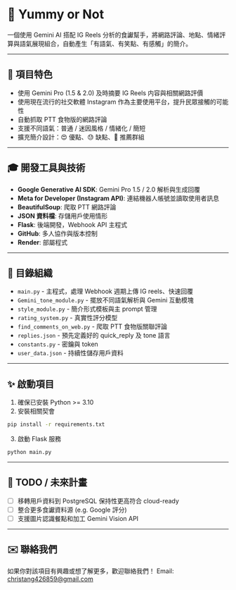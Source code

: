 # 🌟 Yummy or Not

一個使用 Gemini AI 搭配 IG Reels 分析的食讞幫手，將網路評論、地點、情緒評算與語氣展現組合，自動產生「有語氣、有笑點、有感觸」的簡介。

---

## 🚀 項目特色

- 使用 Gemini Pro (1.5 & 2.0) 及時摘要 IG Reels 内容與相關網路評價
- 使用現在流行的社交軟體 Instagram 作為主要使用平台，提升民眾接觸的可能性
- 自動抓取 PTT 食物版的網路評論
- 支援不同語氣：普通 / 迷因風格 / 情緒化 / 簡短
- 擴充簡介設計：😍 優點、😓 缺點、👋 推薦群組

---

## 🎓 開發工具與技術

- **Google Generative AI SDK**: Gemini Pro 1.5 / 2.0 解析與生成回覆
- **Meta for Developer (Instagram API)**: 連結機器人帳號並讀取使用者訊息
- **BeautifulSoup**: 爬取 PTT 網路評論
- **JSON 資料檔**: 存儲用戶使用情形
- **Flask**: 後端開發，Webhook API 主程式
- **GitHub**: 多人協作與版本控制
- **Render**: 部屬程式

---

## 📂 目錄組織

- `main.py` - 主程式，處理 Webhook 週期上傳 IG reels、快速回覆
- `Gemini_tone_module.py` - 擺放不同語氣解析與 Gemini 互動模塊
- `style_module.py` - 簡介形式模板與主 prompt 管理
- `rating_system.py` - 真實性評分模型
- `find_comments_on_web.py` - 爬取 PTT 食物版關聯評論
- `replies.json` - 預先定義好的 quick_reply 及 tone 語言
- `constants.py` - 密鑰與 token
- `user_data.json` - 持續性儲存用戶資料

---

## ✨ 啟動項目

1. 確保已安裝 Python >= 3.10
2. 安裝相關契會

```bash
pip install -r requirements.txt
```

3. 啟動 Flask 服務

```bash
python main.py
```

---

## 🔧 TODO / 未來計畫

- [ ] 移轉用戶資料到 PostgreSQL 保持性更高符合 cloud-ready
- [ ] 整合更多食讞資料源 (e.g. Google 評分)
- [ ] 支援圖片認識餐點和加工 Gemini Vision API

---

## ✉️ 聯絡我們

如果你對該項目有興趣或想了解更多，歡迎聯絡我們！
Email: christang426859@gmail.com 

